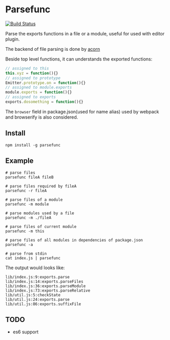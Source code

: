 # Parsefunc

[![Build Status](https://img.shields.io/travis/chemzqm/parsefunc/master.svg?style=flat-square)](http://travis-ci.org/chemzqm/parsefunc)

Parse the exports functions in a file or a module, useful for used with editor plugin.

The backend of file parsing is done by [acorn](https://github.com/ternjs/acorn)

Beside top level functions, it can understands the exported functions:

``` js
// assigned to this
this.xyz = function(){}
// assigned to prototype
Emitter.prototype.on = function(){}
// assigned to module.exports
module.exports = function(){}
// assigned to exports
exports.dosomething = function(){}
```

The `browser` field in package.json(used for name alias) used by webpack and browserify is also considered.

## Install

    npm install -g parsefunc

## Example
    # parse files
    parsefunc fileA fileB

    # parse files required by fileA
    parsefunc -r fileA

    # parse files of a module
    parsefunc -m module

    # parse modules used by a file
    parsefunc -m ./fileA

    # parse files of current module
    parsefunc -m this

    # parse files of all modules in dependencies of package.json
    parsefunc -a

    # parse from stdin
    cat index.js | parsefunc

The output would looks like:

```
lib/index.js:9:exports.parse
lib/index.js:14:exports.parseFiles
lib/index.js:36:exports.parseModule
lib/index.js:73:exports.parseRelative
lib/util.js:5:checkState
lib/util.js:24:exports.parse
lib/util.js:86:exports.suffixFile
```

## TODO

* es6 support
